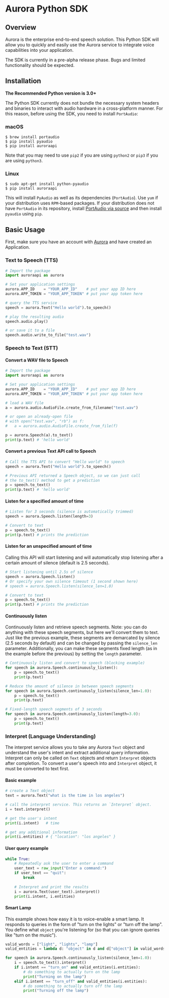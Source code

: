 # Aurora Python SDK


## Overview

Aurora is the enterprise end-to-end speech solution. This Python SDK will allow you to quickly and easily use the Aurora service to integrate voice capabilities into your application.

The SDK is currently in a pre-alpha release phase. Bugs and limited functionality should be expected.

## Installation

**The Recommended Python version is 3.0+**

The Python SDK currently does not bundle the necessary system headers and binaries to interact with audio hardware in a cross-platform manner. For this reason, before using the SDK, you need to install `PortAudio`:

### macOS

```
$ brew install portaudio
$ pip install pyaudio
$ pip install auroraapi
```

Note that you may need to use `pip2` if you are using `python2` or `pip3` if you are using `python3`.

### Linux

```
$ sudo apt-get install python-pyaudio
$ pip install auroraapi
```

This will install `PyAudio` as well as its dependencies (`PortAudio`). Use `yum` if your distribution uses `RPM`-based packages. If your distribution does not have `PortAudio` in its repository, install [PortAudio via source](http://www.portaudio.com/download.html) and then install `pyaudio` using `pip`.


## Basic Usage

First, make sure you have an account with [Aurora](http://dashboard.auroraapi.com) and have created an Application.

### Text to Speech (TTS)

```python
# Import the package
import auroraapi as aurora

# Set your application settings
aurora.APP_ID    = "YOUR_APP_ID"    # put your app ID here
aurora.APP_TOKEN = "YOUR_APP_TOKEN" # put your app token here

# query the TTS service
speech = aurora.Text("Hello world").to_speech()

# play the resulting audio
speech.audio.play()

# or save it to a file
speech.audio.write_to_file("test.wav")
```

### Speech to Text (STT)

#### Convert a WAV file to Speech

```python
# Import the package
import auroraapi as aurora

# Set your application settings
aurora.APP_ID    = "YOUR_APP_ID"    # put your app ID here
aurora.APP_TOKEN = "YOUR_APP_TOKEN" # put your app token here

# load a WAV file
a = aurora.audio.AudioFile.create_from_filename("test.wav")

# or open an already-open file
# with open("test.wav", "rb") as f:
#   a = aurora.audio.AudioFile.create_from_file(f)

p = aurora.Speech(a).to_text()
print(p.text) # 'hello world'
```

#### Convert a previous Text API call to Speech
```python
# Call the TTS API to convert "Hello world" to speech
speech = aurora.Text("Hello world").to_speech()

# Previous API returned a Speech object, so we can just call
# the to_text() method to get a prediction
p = speech.to_text()
print(p.text) # 'hello world'
```

#### Listen for a specified amount of time
```python
# Listen for 3 seconds (silence is automatically trimmed)
speech = aurora.Speech.listen(length=3)

# Convert to text
p = speech.to_text()
print(p.text) # prints the prediction
```

#### Listen for an unspecified amount of time

Calling this API will start listening and will automatically stop listening after a certain amount of silence (default is 2.5 seconds).
```python
# Start listening until 2.5s of silence
speech = aurora.Speech.listen()
# Or specify your own silence timeout (1 second shown here)
# speech = aurora.Speech.listen(silence_len=1.0)

# Convert to text
p = speech.to_text()
print(p.text) # prints the prediction
```

#### Continuously listen

Continuously listen and retrieve speech segments. Note: you can do anything with these speech segments, but here we'll convert them to text. Just like the previous example, these segments are demarcated by silence (2.5 seconds by default) and can be changed by passing the `silence_len` parameter. Additionally, you can make these segments fixed length (as in the example before the previous) by setting the `length` parameter.

```python
# Continuously listen and convert to speech (blocking example)
for speech in aurora.Speech.continuously_listen():
	p = speech.to_text()
	print(p.text)

# Reduce the amount of silence in between speech segments
for speech in aurora.Speech.continuously_listen(silence_len=1.0):
	p = speech.to_text()
	print(p.text)

# Fixed-length speech segments of 3 seconds
for speech in aurora.Speech.continuously_listen(length=3.0):
	p = speech.to_text()
	print(p.text)
```

### Interpret (Language Understanding)

The interpret service allows you to take any Aurora `Text` object and understand the user's intent and extract additional query information. Interpret can only be called on `Text` objects and return `Interpret` objects after completion. To convert a user's speech into and `Interpret` object, it must be converted to text first.

#### Basic example

```python
# create a Text object
text = aurora.Text("what is the time in los angeles")

# call the interpret service. This returns an `Interpret` object.
i = text.interpret()

# get the user's intent
print(i.intent)   # time

# get any additional information
print(i.entities) # { "location": "los angeles" }

```

#### User query example

```python
while True:
	# Repeatedly ask the user to enter a command
	user_text = raw_input("Enter a command:")
	if user_text == "quit":
		break
	
	# Interpret and print the results
	i = aurora.Text(user_text).interpret()
	print(i.intent, i.entities)
```

#### Smart Lamp

This example shows how easy it is to voice-enable a smart lamp. It responds to queries in the form of "turn on the lights" or "turn off the lamp". You define what `object` you're listening for (so that you can ignore queries like "turn on the music").

```python
valid_words = ["light", "lights", "lamp"]
valid_entities = lambda d: "object" in d and d["object"] in valid_words

for speech in aurora.Speech.continuously_listen(silence_len=1.0):
	i = speech.to_text().interpret()
	if i.intent == "turn_on" and valid_entities(i.entities):
		# do something to actually turn on the lamp
		print("Turning on the lamp")
	elif i.intent == "turn_off" and valid_entities(i.entities):
		# do something to actually turn off the lamp
		print("Turning off the lamp")
```


